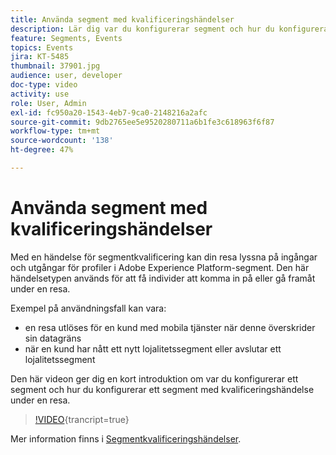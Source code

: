 ```yaml
---
title: Använda segment med kvalificeringshändelser
description: Lär dig var du konfigurerar segment och hur du konfigurerar en segmentkvalificeringshändelse under en resa.
feature: Segments, Events
topics: Events
jira: KT-5485
thumbnail: 37901.jpg
audience: user, developer
doc-type: video
activity: use
role: User, Admin
exl-id: fc950a20-1543-4eb7-9ca0-2148216a2afc
source-git-commit: 9db2765ee5e9520280711a6b1fe3c618963f6f87
workflow-type: tm+mt
source-wordcount: '138'
ht-degree: 47%

---
```


# Använda segment med kvalificeringshändelser

Med en händelse för segmentkvalificering kan din resa lyssna på ingångar och utgångar för profiler i Adobe Experience Platform-segment. Den här händelsetypen används för att få individer att komma in på eller gå framåt under en resa.

Exempel på användningsfall kan vara:

* en resa utlöses för en kund med mobila tjänster när denne överskrider sin datagräns
* när en kund har nått ett nytt lojalitetssegment eller avslutar ett lojalitetssegment

Den här videon ger dig en kort introduktion om var du konfigurerar ett segment och hur du konfigurerar ett segment med kvalificeringshändelse under en resa.

>[!VIDEO](https://video.tv.adobe.com/v/37901?learn=on){trancript=true}

Mer information finns i [Segmentkvalificeringshändelser](https://experienceleague.adobe.com/docs/journeys/using/building-journeys/about-journey-building/events-activities/segment-qualification-events.html?lang=en).
